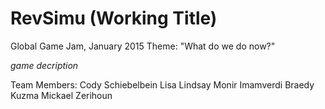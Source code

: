 # RevSimu (Working Title)

Global Game Jam, January 2015
Theme: "What do we do now?"

*game decription*

Team Members:
Cody Schiebelbein
Lisa Lindsay
Monir Imamverdi
Braedy Kuzma
Mickael Zerihoun


